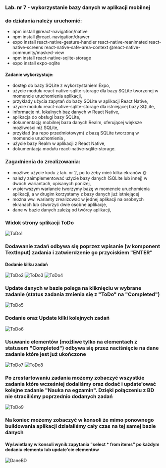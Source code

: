 ### Lab. nr 7 - wykorzystanie bazy danych w aplikacji mobilnej

### do działania należy uruchomić:
- npm install @react-navigation/native
- npm install @react-navigation/drawer
- expo install react-native-gesture-handler react-native-reanimated react-native-screens react-native-safe-area-context @react-native-community/masked-view
- npm install react-native-sqlite-storage
- expo install expo-sqlite

#### Zadanie wykorzystuje:
- dostęp do bazy SQLite z wykorzystaniem Expo,
- użycie modułu react-native-sqlite-storage dla bazy SQLite tworzonej w momencie uruchomienia aplikacji,
- przykłady użycia zapytań do bazy SQLite w aplikacji React Native,
- użycie modułu react-native-sqlite-storage dla istniejącej bazy SQLite,
- informacje nt. lokalnych baz danych w React Native,
- aplikacja do obsługi bazy SQLite,
- dokumentacją mobilnej baza danych Realm, oferującej większe możliwości niż SQLite,
- przykład (na repo przedmiotowym) z bazą SQLite tworzoną w momencie uruchomienia ,
- użycie bazy Realm w aplikacji z React Native,
- dokumentacja modułu react-native-sqlite-storage.

### Zagadnienia do zrealizowania:
- możliwe użycie kodu z lab. nr 2, po to żeby mieć kilka ekranów 🌞
- należy zaimplementować użycie bazy danych (SQLite lub innej) w dwóch wariantach, opisanych poniżej,
- w pierwszym wariancie tworzymy bazę w momencie uruchomienia aplikacji, a w drugim korzystamy z bazy danych już istniejącej
- można ww. warianty zrealizować w jednej aplikacji na osobnych ekranach lub stworzyć dwie osobne aplikacje,
- dane w bazie danych zależą od twórcy aplikacji,

### Widok strony splikacji ToDo
![ToDo1](Screenshots/ToDo1.png "ToDo1")

### Dodawanie zadań odbywa się poprzez wpisanie (w komponent TextInput) zadania i zatwierdzenie go przyciskiem "ENTER"
#### Dodanie kilku zadań
![ToDo2](Screenshots/ToDo2.png "ToDo2")
![ToDo3](Screenshots/ToDo3.png "ToDo3")
![ToDo4](Screenshots/ToDo4.png "ToDo4")

### Update danych w bazie polega na kliknięciu w wybrane zadanie (status zadania zmienia się z "ToDo" na "Completed")
![ToDo5](Screenshots/ToDo5.png "ToDo5")

### Dodanie oraz Update kilki kolejnych zadań
![ToDo6](Screenshots/ToDo6.png "ToDo6")

### Usuwanie elementów (możliwe tylko na elementach z statusem "Completed") odbywa się przez naciśnięcie na dane zadanie które jest już ukończone
![ToDo7](Screenshots/ToDo7.png "ToDo7")
![ToDo8](Screenshots/ToDo8.png "ToDo8")

### Po zrestartowaniu zadania możemy zobaczyć wszystkie zadania które wcześniej dodaliśmy oraz dodać i update'ować kolejne zadanie "Nauka na egzamin". Dzięki połączeniu z BD nie straciliśmy poprzednio dodanych zadań
![ToDo9](Screenshots/ToDo9.png "ToDo9")

### Na koniec możemy zobaczyć w konsoli że mimo ponownego buildowania aplikacji działaliśmy cały czas na tej samej bazie danych
#### Wyświetlany w konsoli wynik zapytania "select * from items" po każdym dodaniu elementu lub update'cie elementów
![DaneBD](Screenshots/DaneBD.png "DaneBD")

